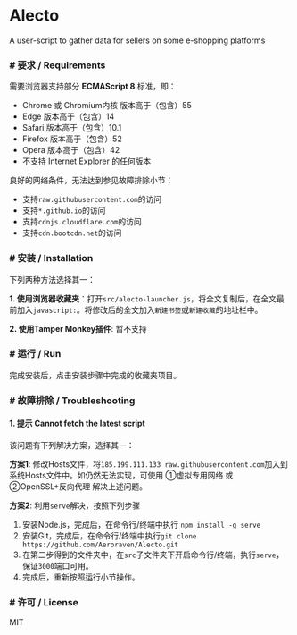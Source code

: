 # Alecto
A user-script to gather data for sellers on some e-shopping platforms



### # 要求 / Requirements

需要浏览器支持部分 **ECMAScript 8** 标准，即：

- Chrome 或 Chromium内核 版本高于（包含）55 
- Edge 版本高于（包含）14
- Safari 版本高于（包含）10.1
- Firefox 版本高于（包含）52
- Opera 版本高于（包含）42
- 不支持 Internet Explorer 的任何版本

良好的网络条件，无法达到参见故障排除小节：

- 支持`raw.githubusercontent.com`的访问
- 支持`*.github.io`的访问
- 支持`cdnjs.cloudflare.com`的访问
- 支持`cdn.bootcdn.net`的访问



### # 安装 / Installation

下列两种方法选择其一：

**1. 使用浏览器收藏夹**：打开`src/alecto-launcher.js`，将全文复制后，在全文最前加入`javascript:`。将修改后的全文加入`新建书签`或`新建收藏`的地址栏中。

**2. 使用Tamper Monkey插件**: 暂不支持



### # 运行 / Run

完成安装后，点击安装步骤中完成的收藏夹项目。



### # 故障排除 / Troubleshooting

#### 1. 提示 Cannot fetch the latest script

该问题有下列解决方案，选择其一：

**方案1**: 修改Hosts文件，将`185.199.111.133 raw.githubusercontent.com`加入到系统Hosts文件中。如仍然无法实现，可使用 ①虚拟专用网络 或 ②OpenSSL+反向代理 解决上述问题。 

**方案2**: 利用`serve`解决，按照下列步骤

1. 安装Node.js，完成后，在命令行/终端中执行 `npm install -g serve`
2. 安装Git，完成后，在命令行/终端中执行`git clone https://github.com/Aeroraven/Alecto.git `
3. 在第二步得到的文件夹中，在`src`子文件夹下开启命令行/终端，执行`serve`，保证`3000`端口可用。
4. 完成后，重新按照运行小节操作。



### # 许可 / License

MIT
